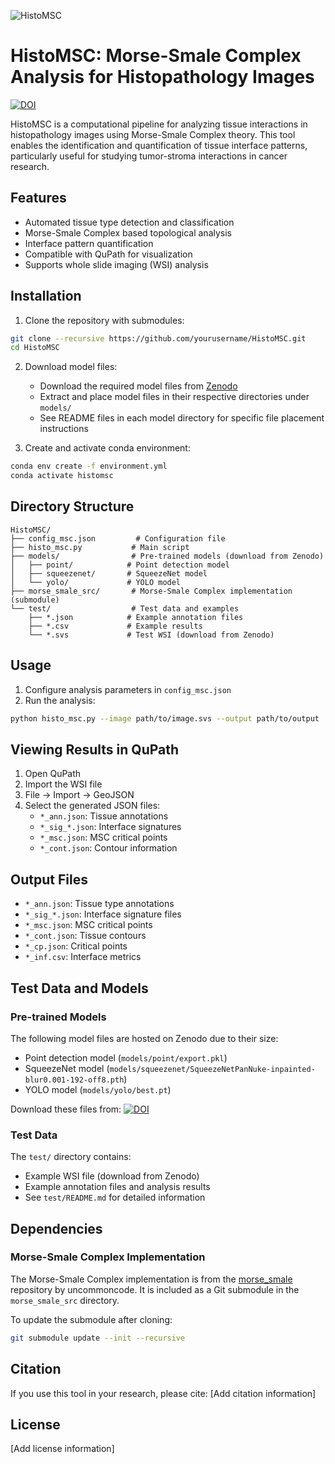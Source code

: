 ![HistoMSC](https://github.com/user-attachments/assets/52d786dd-9e8f-43b6-a900-5b843bac3b11)

# HistoMSC: Morse-Smale Complex Analysis for Histopathology Images


[![DOI](https://zenodo.org/badge/DOI/10.5281/zenodo.14510390.svg)](https://doi.org/10.5281/zenodo.14510390)


HistoMSC is a computational pipeline for analyzing tissue interactions in histopathology images using Morse-Smale Complex theory. This tool enables the identification and quantification of tissue interface patterns, particularly useful for studying tumor-stroma interactions in cancer research.

## Features

- Automated tissue type detection and classification
- Morse-Smale Complex based topological analysis
- Interface pattern quantification
- Compatible with QuPath for visualization
- Supports whole slide imaging (WSI) analysis

## Installation

1. Clone the repository with submodules:
```bash
git clone --recursive https://github.com/yourusername/HistoMSC.git
cd HistoMSC
```

2. Download model files:
   - Download the required model files from [Zenodo](https://doi.org/10.5281/zenodo.14510390)
   - Extract and place model files in their respective directories under `models/`
   - See README files in each model directory for specific file placement instructions

3. Create and activate conda environment:
```bash
conda env create -f environment.yml
conda activate histomsc
```

## Directory Structure

```
HistoMSC/
├── config_msc.json         # Configuration file
├── histo_msc.py           # Main script
├── models/                # Pre-trained models (download from Zenodo)
│   ├── point/            # Point detection model
│   ├── squeezenet/       # SqueezeNet model
│   └── yolo/             # YOLO model
├── morse_smale_src/       # Morse-Smale Complex implementation (submodule)
└── test/                  # Test data and examples
    ├── *.json            # Example annotation files
    ├── *.csv             # Example results
    └── *.svs             # Test WSI (download from Zenodo)
```

## Usage

1. Configure analysis parameters in `config_msc.json`
2. Run the analysis:
```bash
python histo_msc.py --image path/to/image.svs --output path/to/output
```

## Viewing Results in QuPath

1. Open QuPath
2. Import the WSI file
3. File -> Import -> GeoJSON
4. Select the generated JSON files:
   - `*_ann.json`: Tissue annotations
   - `*_sig_*.json`: Interface signatures
   - `*_msc.json`: MSC critical points
   - `*_cont.json`: Contour information

## Output Files

- `*_ann.json`: Tissue type annotations
- `*_sig_*.json`: Interface signature files
- `*_msc.json`: MSC critical points
- `*_cont.json`: Tissue contours
- `*_cp.json`: Critical points
- `*_inf.csv`: Interface metrics

## Test Data and Models

### Pre-trained Models
The following model files are hosted on Zenodo due to their size:
- Point detection model (`models/point/export.pkl`)
- SqueezeNet model (`models/squeezenet/SqueezeNetPanNuke-inpainted-blur0.001-192-off8.pth`)
- YOLO model (`models/yolo/best.pt`)

Download these files from: [![DOI](https://zenodo.org/badge/DOI/10.5281/zenodo.14510390.svg)](https://doi.org/10.5281/zenodo.14510390)

### Test Data
The `test/` directory contains:
- Example WSI file (download from Zenodo)
- Example annotation files and analysis results
- See `test/README.md` for detailed information

## Dependencies

### Morse-Smale Complex Implementation
The Morse-Smale Complex implementation is from the [morse_smale](https://github.com/uncommoncode/morse_smale) repository by uncommoncode. It is included as a Git submodule in the `morse_smale_src` directory.

To update the submodule after cloning:
```bash
git submodule update --init --recursive
```

## Citation

If you use this tool in your research, please cite:
[Add citation information]

## License

[Add license information]

